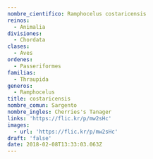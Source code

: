 ```yaml
---
nombre_cientifico: Ramphocelus costaricensis
reinos:
  - Animalia
divisiones:
  - Chordata
clases:
  - Aves
ordenes:
  - Passeriformes
familias:
  - Thraupida
generos:
  - Ramphocelus
title: costaricensis
nombre_comun: Sargento
nombre_ingles: Cherries's Tanager
links: 'https://flic.kr/p/mw2sHc'
images:
  - url: 'https://flic.kr/p/mw2sHc'
draft: 'false'
date: 2018-02-08T13:33:03.063Z
---
```


